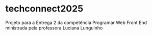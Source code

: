 # techconnect2025
Projeto para a Entrega 2 da competência Programar Web Front End ministrada pela professora Luciana Lunguinho
